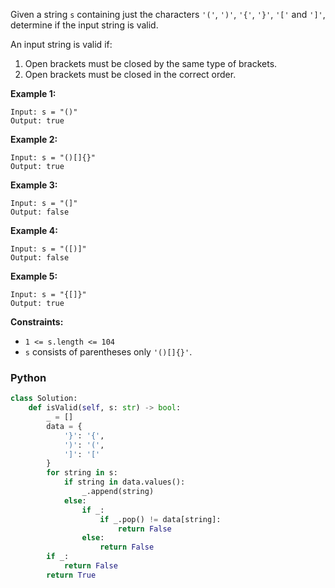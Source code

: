 Given a string  `s`  containing just the characters  `'('`,  `')'`,  `'{'`,  `'}'`,  `'['`  and  `']'`, determine if the input string is valid.

An input string is valid if:

1.  Open brackets must be closed by the same type of brackets.
2.  Open brackets must be closed in the correct order.

**Example 1:**
```
Input: s = "()"
Output: true
```
**Example 2:**
```
Input: s = "()[]{}"
Output: true
```

**Example 3:**
```
Input: s = "(]"
Output: false
```

**Example 4:**
```
Input: s = "([)]"
Output: false
```

**Example 5:**
```
Input: s = "{[]}"
Output: true
```
**Constraints:**

-   `1 <= s.length <= 104`
-   `s`  consists of parentheses only  `'()[]{}'`.

### Python
```python
class Solution:
    def isValid(self, s: str) -> bool:
        _ = []
        data = {
            '}': '{',
            ')': '(',
            ']': '['
        }
        for string in s:
            if string in data.values():
                _.append(string)
            else:
                if _:
                    if _.pop() != data[string]:
                        return False
                else:
                    return False
        if _:
            return False
        return True
```